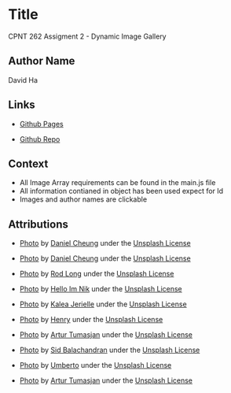 # Title

CPNT 262 Assigment 2 - Dynamic Image Gallery

## Author Name

David Ha

## Links

- [Github Pages]()

- [Github Repo]()

## Context

- All Image Array requirements can be found in the main.js file
- All information contianed in object has been used expect for Id
- Images and author names are clickable

## Attributions

- [Photo](https://unsplash.com/photos/cPF2nlWcMY4) by [Daniel Cheung](https://unsplash.com/@danielkcheung) under the [Unsplash License](https://unsplash.com/license)

- [Photo](https://unsplash.com/photos/ZqqlOZyGG7g) by [Daniel Cheung](https://unsplash.com/@danielkcheung) under the [Unsplash License](https://unsplash.com/license)

- [Photo](ttps://unsplash.com/photos/ml2F5o0nLh8) by [Rod Long](https://unsplash.com/@rodlong) under the [Unsplash License](https://unsplash.com/license)

- [Photo](https://unsplash.com/photos/8yCmQODY2SY) by [Hello Im Nik](https://unsplash.com/@helloimnik) under the [Unsplash License](https://unsplash.com/license)

- [Photo](https://unsplash.com/photos/_gI_sP5K3Hc) by [Kalea Jerielle](https://unsplash.com/@kaleajerielle) under the [Unsplash License](https://unsplash.com/license)

- [Photo](https://unsplash.com/photos/QfOBbZcHZBw) by [Henry](https://unsplash.com/@hurnyh) under the [Unsplash License](https://unsplash.com/license)

- [Photo](https://unsplash.com/photos/42l3tjsJGyw) by [Artur Tumasjan](https://unsplash.com/@arturtumasjan) under the [Unsplash License](https://unsplash.com/license)

- [Photo](https://unsplash.com/photos/zfbAvm3ocz4) by [Sid Balachandran](https://unsplash.com/@itookthose) under the [Unsplash License](https://unsplash.com/license)

- [Photo](https://unsplash.com/photos/G3eUb_ilKj0) by [Umberto](https://unsplash.com/@umby) under the [Unsplash License](https://unsplash.com/license)

- [Photo](https://unsplash.com/photos/lBCpc87rtKo) by [Artur Tumasjan](https://unsplash.com/@arturtumasjan) under the [Unsplash License](https://unsplash.com/license)



